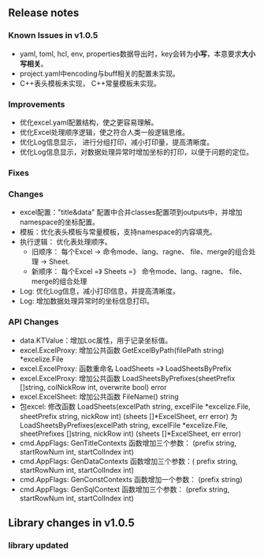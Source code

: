 ## Release notes  

### Known Issues in v1.0.5  
- yaml, toml, hcl, env, properties数据导出时，key会转为**小写**，本意要求**大小写相关**。
- project.yaml中encoding与buff相关的配置未实现。
- C++表头模板未实现， C++常量模板未实现。

### Improvements  
- 优化excel.yaml配置结构，使之更容易理解。  
- 优化Excel处理顺序逻辑，使之符合人类一般逻辑思维。  
- 优化Log信息显示， 进行分组打印，减小打印量，提高清晰度。  
- 优化Log信息显示，对数据处理异常时增加坐标的打印，以便于问题的定位。  

### Fixes  

### Changes  
- excel配置："title&data" 配置中合并classes配置项到outputs中，并增加namespace的坐标配置。  
- 模板：优化表头模板与常量模板，支持namespace的内容填充。  
- 执行逻辑： 优化表处理顺序。  
  + 旧顺序： 每个Excel -> 命令mode、lang、ragne、 file、merge的组合处理 -> Sheet.  
  + 新顺序： 每个Excel =》 Sheets =》 命令mode、lang、ragne、 file、merge的组合处理  
- Log: 优化Log信息，减小打印信息，并提高清晰度。  
- Log: 增加数据处理异常时的坐标信息打印。   

### API Changes  
- data.KTValue：增加Loc属性，用于记录坐标值。  
- excel.ExcelProxy:  增加公共函数 GetExcelByPath(filePath string) \*excelize.File  
- excel.ExcelProxy:  函数重命名 LoadSheets =》 LoadSheetsByPrefix  
- excel.ExcelProxy:  增加公共函数 LoadSheetsByPrefixes(sheetPrefix []string, colNickRow int, overwrite bool) error   
- excel.ExcelSheet: 增加公共函数 FileName() string   
- 包excel:  修改函数 LoadSheets(excelPath string, excelFile \*excelize.File, sheetPrefix string, nickRow int) (sheets []\*ExcelSheet, err error) 为 LoadSheetsByPrefixes(excelPath string, excelFile *excelize.File, sheetPrefixes []string, nickRow int) (sheets []*ExcelSheet, err error)  
- cmd.AppFlags: GenTitleContexts 函数增加三个参数： (prefix string, startRowNum int, startColIndex int)  
- cmd.AppFlags: GenDataContexts 函数增加三个参数：( prefix string, startRowNum int, startColIndex int)  
- cmd.AppFlags: GenConstContexts 函数增加一个参数： (prefix string)  
- cmd.AppFlags: GenSqlContext 函数增加三个参数： (prefix string, startRowNum int, startColIndex int)  

## Library changes in v1.0.5  

### library updated  